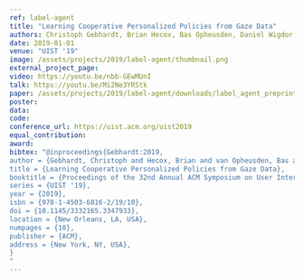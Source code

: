 ```yaml
---
ref: label-agent
title: "Learning Cooperative Personalized Policies from Gaze Data"
authors: Christoph Gebhardt, Brian Hecox, Bas Opheusden, Daniel Wigdor, James Hillis, Otmar Hilliges, Hrvoje Benko
date: 2019-01-01
venue: "UIST '19"
image: /assets/projects/2019/label-agent/thumbnail.png
external_project_page: 
video: https://youtu.be/nbb-GEwMUnI
talk: https://youtu.be/Mi2Ne3YRStk
paper: /assets/projects/2019/label-agent/downloads/label_agent_preprint.pdf
poster: 
data: 
code: 
conference_url: https://uist.acm.org/uist2019
equal_contribution: 
award: 
bibtex: "@inproceedings{Gebhardt:2019,  
author = {Gebhardt, Christoph and Hecox, Brian and van Opheusden, Bas and Wigdor, Daniel and Hillis, James and Hilliges, Otmar and Benko, Hrvoje},  
title = {Learning Cooperative Personalized Policies from Gaze Data},  
booktitle = {Proceedings of the 32nd Annual ACM Symposium on User Interface Software and Technology},  
series = {UIST '19},  
year = {2019},  
isbn = {978-1-4503-6816-2/19/10},  
doi = {10.1145/3332165.3347933},  
location = {New Orleans, LA, USA},  
numpages = {10},  
publisher = {ACM},  
address = {New York, NY, USA},  
}
"
---
```

